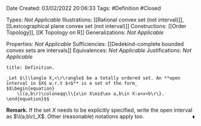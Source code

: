<br />
<br />

Date Created: 03/02/2022 20:06:33
Tags: #Definition #Closed 

Types: _Not Applicable_
Illustrations: [[Rational convex set (not interval)]], [[Lexicographical plane convex set (not interval)]]
Constructions: [[Order Topology]], [[K Topology on R]]
Generalizations: _Not Applicable_

Properties: _Not Applicable_
Sufficiencies: [[Dedekind-complete bounded convex sets are intervals]]
Equivalences: _Not Applicable_
Justifications: _Not Applicable_

``` ad-Definition
title: Definition.

_Let $\l\langle X,<\r\rangle$ be a totally ordered set. An **open interval in $X$ w.r.t $<$** is a set of the form_
$$\begin{equation}
    \l(a,b\r)\coloneqq\l\{x\in X\mid\ex a,b\in X:a<x<b\r\}.
\end{equation}$$

```

**Remark.** If the set $X$ needs to be explicitly specified, write the open interval as $\l(a,b\r)_X$. Other (reasonable) notations apply too.<span style="float:right;">$\blacklozenge$</span>

